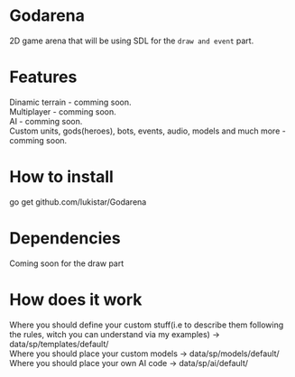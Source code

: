 # Godarena
  2D game arena that will be using SDL for the `draw and event` part.
# Features
  Dinamic terrain - comming soon.
  <br/>
  Multiplayer - comming soon.
  <br/>
  AI - comming soon.
  <br/>
  Custom units, gods(heroes), bots, events, audio, models and much more - comming soon.
# How to install
  go get github.com/lukistar/Godarena
# Dependencies
  Coming soon for the draw part
# How does it work
  Where you should define your custom stuff(i.e to describe them following the rules, witch you can understand via my examples) -> data/sp/templates/default/
  <br/>
  Where you should place your custom models -> data/sp/models/default/
  <br/>
  Where you should place your own AI code -> data/sp/ai/default/
  <br/>
